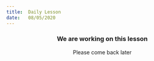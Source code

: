 ```yaml
---
title:  Daily Lesson
date:   08/05/2020
---
```


### <center>We are working on this lesson</center>
<center>Please come back later</center>
